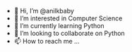 - 👋 Hi, I’m @anilkbaby
- 👀 I’m interested in Computer Science
- 🌱 I’m currently learning Python
- 💞️ I’m looking to collaborate on Python
- 📫 How to reach me ...

<!---
anilkbaby/anilkbaby is a ✨ special ✨ repository because its `README.md` (this file) appears on your GitHub profile.
You can click the Preview link to take a look at your changes.
--->
